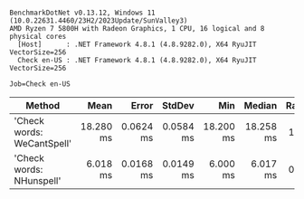 ```

BenchmarkDotNet v0.13.12, Windows 11 (10.0.22631.4460/23H2/2023Update/SunValley3)
AMD Ryzen 7 5800H with Radeon Graphics, 1 CPU, 16 logical and 8 physical cores
  [Host]      : .NET Framework 4.8.1 (4.8.9282.0), X64 RyuJIT VectorSize=256
  Check en-US : .NET Framework 4.8.1 (4.8.9282.0), X64 RyuJIT VectorSize=256

Job=Check en-US  

```
| Method                     | Mean      | Error     | StdDev    | Min       | Median    | Ratio |
|--------------------------- |----------:|----------:|----------:|----------:|----------:|------:|
| &#39;Check words: WeCantSpell&#39; | 18.280 ms | 0.0624 ms | 0.0584 ms | 18.200 ms | 18.258 ms |  1.00 |
| &#39;Check words: NHunspell&#39;   |  6.018 ms | 0.0168 ms | 0.0149 ms |  6.000 ms |  6.017 ms |  0.33 |
